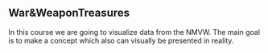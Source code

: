 ## War&WeaponTreasures

In this course we are going to visualize data from the NMVW. The main goal is to make a concept which also can visually be presented in reality.
